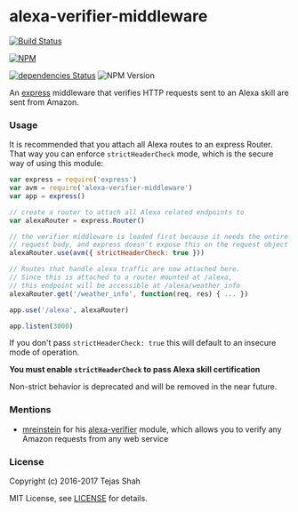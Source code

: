 # alexa-verifier-middleware

[![Build Status](https://travis-ci.org/alexa-js/alexa-verifier-middleware.svg?branch=master)](https://travis-ci.org/alexa-js/alexa-verifier-middleware)

[![NPM](https://nodei.co/npm/alexa-verifier-middleware.png)](https://www.npmjs.com/package/alexa-verifier-middleware/)

[![dependencies Status](https://david-dm.org/tejashah88/alexa-verifier-middleware/status.svg)](https://david-dm.org/tejashah88/alexa-verifier-middleware)
![NPM Version](https://img.shields.io/npm/v/alexa-verifier-middleware.svg)

An [express](https://www.npmjs.com/package/express) middleware that verifies HTTP requests sent to an Alexa skill are sent from Amazon.


### Usage

It is recommended that you attach all Alexa routes to an express Router. That way you can 
enforce `strictHeaderCheck` mode, which is the secure way of using this module:
```javascript
var express = require('express')
var avm = require('alexa-verifier-middleware')
var app = express()

// create a router to attach all Alexa related endpoints to
var alexaRouter = express.Router()

// the verifier middleware is loaded first because it needs the entire
// request body, and express doesn't expose this on the request object
alexaRouter.use(avm({ strictHeaderCheck: true }))

// Routes that handle alexa traffic are now attached here.
// Since this is attached to a router mounted at /alexa,
// this endpoint will be accessible at /alexa/weather_info
alexaRouter.get('/weather_info', function(req, res) { ... })

app.use('/alexa', alexaRouter)

app.listen(3000)
```

If you don't pass `strictHeaderCheck: true` this will default to an insecure mode of operation.

**You must enable `strictHeaderCheck` to pass Alexa skill certification**

Non-strict behavior is deprecated and will be removed in the near future.


### Mentions
* [mreinstein](https://github.com/mreinstein) for his [alexa-verifier](https://github.com/mreinstein/alexa-verifier) module, which allows you to verify any Amazon requests from any web service

### License
Copyright (c) 2016-2017 Tejas Shah

MIT License, see [LICENSE](https://tejashah88.mit-license.org/2016-2017) for details.